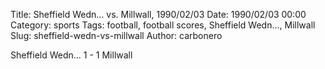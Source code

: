 Title: Sheffield Wedn… vs. Millwall, 1990/02/03
Date: 1990/02/03 00:00
Category: sports
Tags: football, football scores, Sheffield Wedn…, Millwall
Slug: sheffield-wedn-vs-millwall
Author: carbonero


Sheffield Wedn… 1 - 1 Millwall
